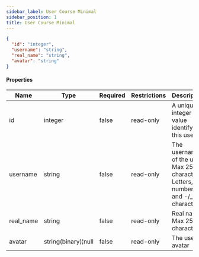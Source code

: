 ```yaml
---
sidebar_label: User Course Minimal
sidebar_position: 1
title: User Course Minimal
---
```


```json
{
  "id": "integer",
  "username": "string",
  "real_name": "string",
  "avatar": "string"
}

```

#### Properties

| Name      | Type                | Required | Restrictions | Description                                                                       |                                                                
|-----------|---------------------|----------|--------------|-----------------------------------------------------------------------------------|
| id        | integer             | false    | read-only    | A unique integer value identifying this user                                      |
| username  | string              | false    | read-only    | The username of the user. Max 255 characters. Letters, numbers and -/_ characters |
| real_name | string              | false    | read-only    | Real name. Max 255 characters                                                     |
| avatar    | string(binary)¦null | false    | read-only    | The user avatar                                                                   |

